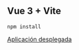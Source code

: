 ## Vue 3 + Vite
```
npm install
```
<a href="https://to-do-list-us.netlify.app/">Aplicación desplegada</a>
